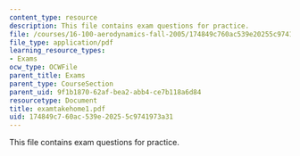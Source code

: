 ```yaml
---
content_type: resource
description: This file contains exam questions for practice.
file: /courses/16-100-aerodynamics-fall-2005/174849c760ac539e20255c9741973a31_examtakehome1.pdf
file_type: application/pdf
learning_resource_types:
- Exams
ocw_type: OCWFile
parent_title: Exams
parent_type: CourseSection
parent_uid: 9f1b1870-62af-bea2-abb4-ce7b118a6d84
resourcetype: Document
title: examtakehome1.pdf
uid: 174849c7-60ac-539e-2025-5c9741973a31
---
```

This file contains exam questions for practice.

